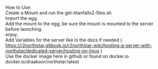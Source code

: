 How to Use:  
Create a Mount and run the get-titanfalls2-files.sh  
Import the egg.  
Add the mount to the egg, be sure the mount is mounted to the server before launching.  
enjoy.  
Add Variables for the server like in the docs if needed ( https://r2northstar.gitbook.io/r2northstar-wiki/hosting-a-server-with-northstar/dedicated-server/hosting-on-linux )  
Use the docker image here in github or found on docker.io docker.io/draakoor/northstar:latest
